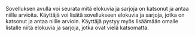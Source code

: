 Sovelluksen avulla voi seurata mitä elokuvia ja sarjoja on katsonut ja antaa niille arvioita.
Käyttäjä voi lisätä sovellukseen elokuvia ja sarjoja, jotka on katsonut ja antaa niille arvioin. Käyttäjä pystyy myös lisäämään omalle listalle niitä elokuvia ja sarjoja, jotka ovat vielä katsomatta.
